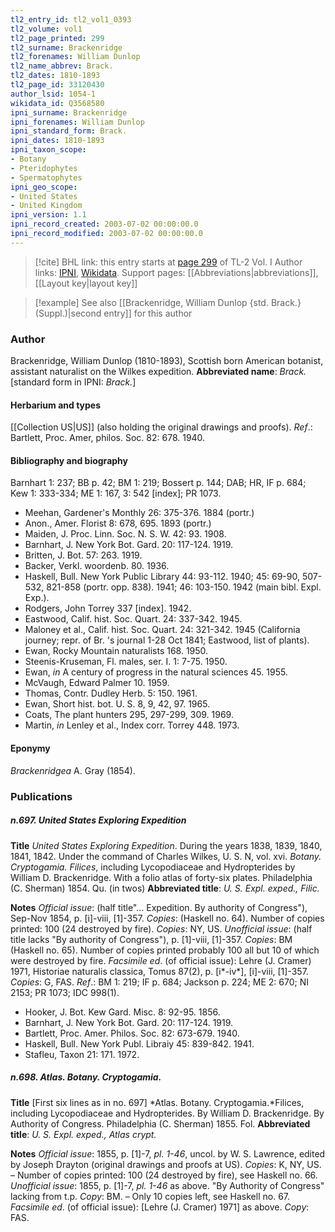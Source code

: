 ```yaml
---
tl2_entry_id: tl2_vol1_0393
tl2_volume: vol1
tl2_page_printed: 299
tl2_surname: Brackenridge
tl2_forenames: William Dunlop
tl2_name_abbrev: Brack.
tl2_dates: 1810-1893
tl2_page_id: 33120430
author_lsid: 1054-1
wikidata_id: Q3568580
ipni_surname: Brackenridge
ipni_forenames: William Dunlop
ipni_standard_form: Brack.
ipni_dates: 1810-1893
ipni_taxon_scope: 
- Botany
- Pteridophytes
- Spermatophytes
ipni_geo_scope: 
- United States
- United Kingdom
ipni_version: 1.1
ipni_record_created: 2003-07-02 00:00:00.0
ipni_record_modified: 2003-07-02 00:00:00.0
---
```


> [!cite] BHL link: this entry starts at [page 299](https://www.biodiversitylibrary.org/page/33120430) of TL-2 Vol. I
> Author links: [IPNI](https://www.ipni.org/a/1054-1), [Wikidata](https://www.wikidata.org/wiki/Q3568580). Support pages: [[Abbreviations|abbreviations]], [[Layout key|layout key]]

> [!example] See also [[Brackenridge, William Dunlop {std. Brack.} (Suppl.)|second entry]] for this author

### Author

Brackenridge, William Dunlop (1810-1893), Scottish born American botanist, assistant naturalist on the Wilkes expedition. 
**Abbreviated name**: *Brack.* \[standard form in IPNI: *Brack.*\]

#### Herbarium and types

[[Collection US|US]] (also holding the original drawings and proofs).
*Ref*.: Bartlett, Proc. Amer, philos. Soc. 82: 678. 1940.

#### Bibliography and biography

Barnhart 1: 237; BB p. 42; BM 1: 219; Bossert p. 144; DAB; HR, IF p. 684; Kew 1: 333-334; ME 1: 167, 3: 542 \[index\]; PR 1073.
- Meehan, Gardener's Monthly 26: 375-376. 1884 (portr.)
- Anon., Amer. Florist 8: 678, 695. 1893 (portr.)
- Maiden, J. Proc. Linn. Soc. N. S. W. 42: 93. 1908.
- Barnhart, J. New York Bot. Gard. 20: 117-124. 1919.
- Britten, J. Bot. 57: 263. 1919.
- Backer, Verkl. woordenb. 80. 1936.
- Haskell, Bull. New York Public Library 44: 93-112. 1940; 45: 69-90, 507-532, 821-858 (portr. opp. 838). 1941; 46: 103-150. 1942 (main bibl. Expl. Exp.).
- Rodgers, John Torrey 337 \[index\]. 1942.
- Eastwood, Calif. hist. Soc. Quart. 24: 337-342. 1945.
- Maloney et al., Calif. hist. Soc. Quart. 24: 321-342. 1945 (California journey; repr. of Br. 's journal 1-28 Oct 1841; Eastwood, list of plants).
- Ewan, Rocky Mountain naturalists 168. 1950.
- Steenis-Kruseman, Fl. males, ser. I. 1: 7-75. 1950.
- Ewan, *in* A century of progress in the natural sciences 45. 1955.
- McVaugh, Edward Palmer 10. 1959.
- Thomas, Contr. Dudley Herb. 5: 150. 1961.
- Ewan, Short hist. bot. U. S. 8, 9, 42, 97. 1965.
- Coats, The plant hunters 295, 297-299, 309. 1969.
- Martin, *in* Lenley et al., Index corr. Torrey 448. 1973.

#### Eponymy

*Brackenridgea* A. Gray (1854).

### Publications

##### n.697. United States Exploring Expedition

**Title**
*United States Exploring Expedition*. During the years 1838, 1839, 1840, 1841, 1842. Under the command of Charles Wilkes, U. S. N, vol. xvi. *Botany. Cryptogamia. Filices*, including Lycopodiaceae and Hydropterides by William D. Brackenridge. With a folio atlas of forty-six plates. Philadelphia (C. Sherman) 1854. Qu. (in twos)
**Abbreviated title**: *U. S. Expl. exped., Filic.*

**Notes**
*Official issue*: (half title"... Expedition. By authority of Congress"), Sep-Nov 1854, p. \[i\]-viii, \[1\]-357. *Copies*: (Haskell no. 64). Number of copies printed: 100 (24 destroyed by fire). *Copies*: NY, US.
*Unofficial issue*: (half title lacks "By authority of Congress"), p. \[1\]-viii, \[1\]-357. *Copies*: BM (Haskell no. 65). Number of copies printed probably 100 all but 10 of which were destroyed by fire.
*Facsimile ed*. (of official issue): Lehre (J. Cramer) 1971, Historiae naturalis classica, Tomus 87(2), p. \[i\*-iv\*\], \[i\]-viii, \[1\]-357. *Copies*: G, FAS.
*Ref*.: BM 1: 219; IF p. 684; Jackson p. 224; ME 2: 670; NI 2153; PR 1073; IDC 998(1).
- Hooker, J. Bot. Kew Gard. Misc. 8: 92-95. 1856.
- Barnhart, J. New York Bot. Gard. 20: 117-124. 1919.
- Bartlett, Proc. Amer. Philos. Soc. 82: 673-679. 1940.
- Haskell, Bull. New York Publ. Libraiy 45: 839-842. 1941.
- Stafleu, Taxon 21: 171. 1972.

##### n.698. Atlas. Botany. Cryptogamia.

**Title**
\[First six lines as in no. 697\] *Atlas. Botany. Cryptogamia.*Filices, including Lycopodiaceae and Hydropterides. By William D. Brackenridge. By Authority of Congress. Philadelphia (C. Sherman) 1855. Fol.
**Abbreviated title**: *U. S. Expl. exped., Atlas crypt.*

**Notes**
*Official issue*: 1855, p. \[1\]-7, *pl. 1-46*, uncol. by W. S. Lawrence, edited by Joseph Drayton (original drawings and proofs at US). *Copies*: K, NY, US. – Number of copies printed: 100 (24 destroyed by fire), see Haskell no. 66.
*Unofficial issue*: 1855, p. \[1\]-7, *pl. 1-46* as above. "By Authority of Congress" lacking from t.p. *Copy*: BM. – Only 10 copies left, see Haskell no. 67.
*Facsimile ed*. (of official issue): \[Lehre (J. Cramer) 1971\] as above. *Copy*: FAS.

